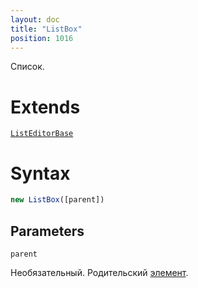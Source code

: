 ```yaml
---
layout: doc
title: "ListBox"
position: 1016
---
```


Список.

# Extends

[`ListEditorBase`](../ListEditorBase/)

# Syntax

```js
new ListBox([parent])
```

## Parameters

`parent`

Необязательный. Родительский [элемент](../../KeyConcepts/Element/).
